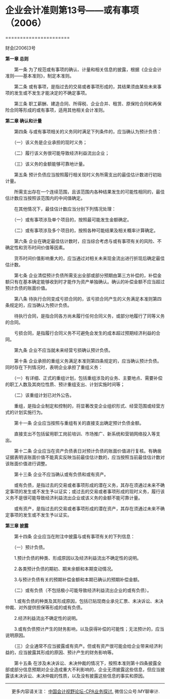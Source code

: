 ﻿# 企业会计准则第13号——或有事项（2006）
======================

财会\[2006\]3号

**第一章 总则**

　　第一条 为了规范或有事项的确认、计量和相关信息的披露，根据《企业会计准则——基本准则》，制定本准则。

　　第二条 或有事项，是指过去的交易或者事项形成的，其结果须由某些未来事项的发生或不发生才能决定的不确定事项。

　　第三条 职工薪酬、建造合同、所得税、企业合并、租赁、原保险合同和再保险合同等形成的或有事项，适用其他相关会计准则。

**第二章 确认和计量**

　　第四条 与或有事项相关的义务同时满足下列条件的，应当确认为预计负债：

　　（一）该义务是企业承担的现时义务；

　　（二）履行该义务很可能导致经济利益流出企业；

　　（三）该义务的金额能够可靠地计量。

　　第五条 预计负债应当按照履行相关现时义务所需支出的最佳估计数进行初始计量。

　　所需支出存在一个连续范围，且该范围内各种结果发生的可能性相同的，最佳估计数应当按照该范围内的中间值确定。

　　在其他情况下，最佳估计数应当分别下列情况处理：

　　（一）或有事项涉及单个项目的，按照最可能发生金额确定。

　　（二）或有事项涉及多个项目的，按照各种可能结果及相关概率计算确定。

　　第六条 企业在确定最佳估计数时，应当综合考虑与或有事项有关的风险、不确定性和货币时间价值等因素。

　　货币时间价值影响重大的，应当通过对相关未来现金流出进行折现后确定最佳估计数。

　　第七条 企业清偿预计负债所需支出全部或部分预期由第三方补偿的，补偿金额只有在基本确定能够收到时才能作为资产单独确认。确认的补偿金额不应当超过预计负债的账面价值。

　　第八条 待执行合同变成亏损合同的，该亏损合同产生的义务满足本准则第四条规定的，应当确认为预计负债。

　　待执行合同，是指合同各方尚未履行任何合同义务，或部分地履行了同等义务的合同。

　　亏损合同，是指履行合同义务不可避免会发生的成本超过预期经济利益的合同。

　　第九条 企业不应当就未来经营亏损确认预计负债。

　　第十条 企业承担的重组义务满足本准则第四条规定的，应当确认预计负债。同时存在下列情况时，表明企业承担了重组义务：

　　（一）有详细、正式的重组计划，包括重组涉及的业务、主要地点、需要补偿的职工人数及其岗位性质、预计重组支出、计划实施时间等；

　　（二）该重组计划已对外公告。

　　重组，是指企业制定和控制的，将显著改变企业组织形式、经营范围或经营方式的计划实施行为。

　　第十一条 企业应当按照与重组有关的直接支出确定预计负债金额。

　　直接支出不包括留用职工岗前培训、市场推广、新系统和营销网络投入等支出。

　　第十二条 企业应当在资产负债表日对预计负债的账面价值进行复核。有确凿证据表明该账面价值不能真实反映当前最佳估计数的，应当按照当前最佳估计数对该账面价值进行调整。

　　第十三条 企业不应当确认或有负债和或有资产。

　　或有负债，是指过去的交易或者事项形成的潜在义务，其存在须通过未来不确定事项的发生或不发生予以证实；或过去的交易或者事项形成的现时义务，履行该义务不是很可能导致经济利益流出企业或该义务的金额不能可靠计量。

　　或有资产，是指过去的交易或者事项形成的潜在资产，其存在须通过未来不确定事项的发生或不发生予以证实。

**第三章 披露**

　　第十四条 企业应当在附注中披露与或有事项有关的下列信息：

　　（一）预计负债。

　　1.预计负债的种类、形成原因以及经济利益流出不确定性的说明。

　　2.各类预计负债的期初、期末余额和本期变动情况。

　　3.与预计负债有关的预期补偿金额和本期已确认的预期补偿金额。

　　（二）或有负债（不包括极小可能导致经济利益流出企业的或有负债）。

　　1.或有负债的种类及其形成原因，包括已贴现商业承兑汇票、未决诉讼、未决仲裁、对外提供担保等形成的或有负债。

　　2.经济利益流出不确定性的说明。

　　3.或有负债预计产生的财务影响，以及获得补偿的可能性；无法预计的，应当说明原因。

　　（三）企业通常不应当披露或有资产。但或有资产很可能会给企业带来经济利益的，应当披露其形成的原因、预计产生的财务影响等。

　　第十五条 在涉及未决诉讼、未决仲裁的情况下，按照本准则第十四条披露全部或部分信息预期对企业造成重大不利影响的，企业无须披露这些信息，但应当披露该未决诉讼、未决仲裁的性质，以及没有披露这些信息的事实和原因。

* * *

     更多内容请关注： [中国会计视野论坛-CPA业务探讨.](https://bbs.esnai.com/thread-5354530-1-3.html) 微信公众号:MY聊审计.
